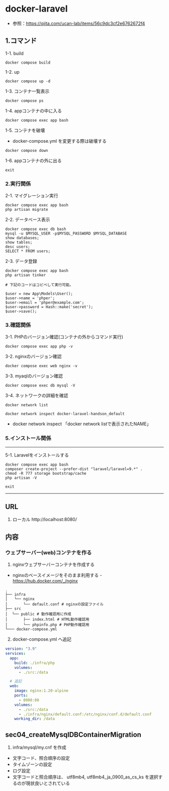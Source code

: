 # docker-laravel
- 参照：https://qiita.com/ucan-lab/items/56c9dc3cf2e6762672f4

## 1.コマンド
1-1. build
```
docker compose build
```

1-2. up
```
docker compose up -d
```

1-3. コンテナ一覧表示
```
docker compose ps
```

1-4. appコンテナの中に入る
```
docker compose exec app bash
```

1-5. コンテナを破壊
- docker-compose.yml を変更する際は破壊する
```
docker compose down
```

1-6. appコンテナの外に出る
```
exit
```

### 2.実行関係
2-1. マイグレーション実行
```
docker compose exec app bash
php artisan migrate
```

2-2. データベース表示
```
docker compose exec db bash
mysql -u $MYSQL_USER -p$MYSQL_PASSWORD $MYSQL_DATABASE
show databases;
show tables;
desc users;
SELECT * FROM users;
```

2-3. データ登録
```
docker compose exec app bash
php artisan tinker
```

```
# 下記のコードはコピペして実行可能。

$user = new App\Models\User();
$user->name = 'phper';
$user->email = 'phper@example.com';
$user->password = Hash::make('secret');
$user->save();
```

### 3.確認関係
3-1. PHPのバージョン確認(コンテナの外からコマンド実行)
```
docker compose exec app php -v
```

3-2. nginxのバージョン確認
```
docker compose exec web nginx -v
```

3-3. myaqlのバージョン確認
```
docker compose exec db mysql -V
```

3-4. ネットワークの詳細を確認
```
docker network list

docker network inspect docker-laravel-handson_default
```
- docker network inspect 「docker network listで表示されたNAME」


### 5.インストール関係
***
5-1. Laravelをインストールする
```
docker compose exec app bash
composer create-project --prefer-dist "laravel/laravel=9.*" .
chmod -R 777 storage bootstrap/cache
php artisan -V

exit
```

***

## URL
1. ローカル
http://localhost:8080/

## 内容
### ウェブサーバー(web)コンテナを作る
1. nginxウェブサーバーコンテナを作成する
- nginxのベースイメージをそのまま利用する - https://hub.docker.com/_/nginx
```
.
├── infra
│   └── nginx
│       └── default.conf # nginxの設定ファイル
├── src
│  └── public # 動作確認用に作成
│       ├── index.html # HTML動作確認用
│       └── phpinfo.php # PHP動作確認用
└─── docker-compose.yml
```

2. docker-compose.yml へ追記
```yml:docker-compose.yml
version: "3.9"
services:
  app:
    build: ./infra/php
    volumes:
      - ./src:/data

  # 追記
  web:
    image: nginx:1.20-alpine
    ports:
      - 8080:80
    volumes:
      - ./src:/data
      - ./infra/nginx/default.conf:/etc/nginx/conf.d/default.conf
    working_dir: /data
```

## sec04_createMysqlDBContainerMigration
1. infra/mysql/my.cnf を作成
- 文字コード、照合順序の設定
- タイムゾーンの設定
- ログ設定
- 文字コードと照合順序は、 utf8mb4, utf8mb4_ja_0900_as_cs_ks を選択するのが現状良いとされている
